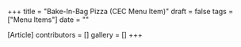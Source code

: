 +++
title = "Bake-In-Bag Pizza (CEC Menu Item)"
draft = false
tags = ["Menu Items"]
date = ""

[Article]
contributors = []
gallery = []
+++